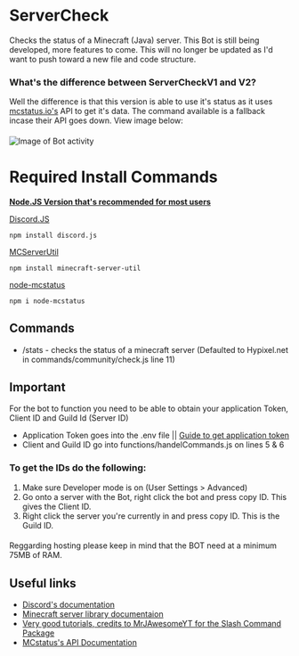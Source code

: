 # ServerCheck
Checks the status of a Minecraft (Java) server. This Bot is still being developed, more features to come. This will no longer be updated as I'd want to push toward a new file and code structure.

### What's the difference between ServerCheckV1 and V2?

Well the difference is that this version is able to use it's status as it uses [mcstatus.io's](https://mcstatus.io/) API to get it's data. The command available is a fallback incase their API goes down. View image below:
####
![Image of Bot activity](https://cdn.discordapp.com/attachments/911943403028234270/1119877280131448852/image.png)

# Required Install Commands
**[Node.JS Version that's recommended for most users](https://nodejs.org/en)**

[Discord.JS](https://discord.js.org/)
```
npm install discord.js
```
[MCServerUtil](https://passthemayo.gitbook.io/minecraft-server-util/)
```
npm install minecraft-server-util
```
[node-mcstatus](https://www.npmjs.com/package/node-mcstatus)
```
npm i node-mcstatus
```
## Commands
- /stats - checks the status of a minecraft server (Defaulted to Hypixel.net in commands/community/check.js line 11)

## Important
For the bot to function you need to be able to obtain your application Token, Client ID and Guild Id (Server ID)
- Application Token goes into the .env file || [Guide to get application token](https://www.writebots.com/discord-bot-token/)
- Client and Guild ID go into functions/handelCommands.js on lines 5 & 6
### To get the IDs do the following:
1. Make sure Developer mode is on (User Settings > Advanced)
2. Go onto a server with the Bot, right click the bot and press copy ID. This gives the Client ID.
3. Right click the server you're currently in and press copy ID. This is the Guild ID.
####
Reggarding hosting please keep in mind that the BOT need at a minimum 75MB of RAM.

## Useful links
- [Discord's documentation](https://discord.com/developers/docs/intro)
- [Minecraft server library documentaion](https://passthemayo.gitbook.io/minecraft-server-util/)
- [Very good tutorials, credits to MrJAwesomeYT for the Slash Command Package](https://www.youtube.com/@MrJAwesomeYT)
- [MCstatus's API Documentation](https://mcstatus.io/docs)

